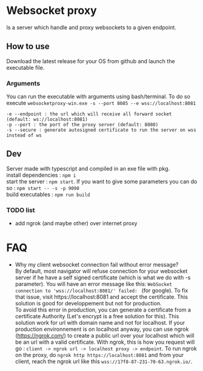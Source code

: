 # Websocket proxy
Is a server which handle and proxy websockets to a given endpoint.

## How to use
Download the latest release for your OS from github and launch the executable file.

### Arguments
You can run the executable with arguments using bash/terminal. To do so execute `websocketproxy-win.exe -s --port 8085 --e wss://localhost:8081`
```
-e --endpoint : the url which will receive all forward socket (default: ws://localhost:8081)
-p --port : the port of the proxy server (default: 8080)
-s --secure : generate autosigned certificate to run the server on wss instead of ws
```

## Dev
Server made with typescript and compiled in an exe file with pkg.  
install dependencies : `npm i`  
start the server : `npm start`. If you want to give some parameters you can do so : `npm start -- -s -p 9090`  
build executables : `npm run build`

### TODO list
- add ngrok (and maybe other) over internet proxy

# FAQ
- Why my client websocket connection fail without error message?  
By default, most navigator will refuse connection for your websocket server if he have a self signed certificate (which is what we do with -s parameter). You will have an error message like this: `WebSocket connection to 'wss://localhost:8081/' failed: ` (for google). To fix that issue, visit https://localhost:8081 and accept the certificate. This solution is good for developpement but not for production.  
To avoid this error in production, you can generate a certificate from a certificate Authority (Let's encrypt is a free solution for this). This solution work for url with domain name and not for localhost. If your production environnement is on localhost anyway, you can use ngrok (https://ngrok.com/) to create a public url over your localhost which will be an url with a valid certificate. With ngrok, this is how you request will go : `client -> ngrok url -> localhost proxy -> endpoint`. To run ngrok on the proxy, do `ngrok http https://localhost:8081` and from your client, reach the ngrok url like this `wss://17f8-87-231-70-63.ngrok.io/`.